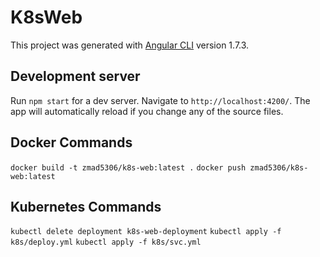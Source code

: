 # K8sWeb

This project was generated with [Angular CLI](https://github.com/angular/angular-cli) version 1.7.3.

## Development server

Run `npm start` for a dev server. Navigate to `http://localhost:4200/`. The app will automatically reload if you change any of the source files.

## Docker Commands

`docker build -t zmad5306/k8s-web:latest .`
`docker push zmad5306/k8s-web:latest`

## Kubernetes Commands

`kubectl delete deployment k8s-web-deployment`
`kubectl apply -f k8s/deploy.yml`
`kubectl apply -f k8s/svc.yml`